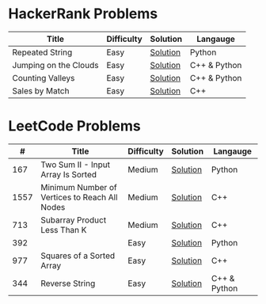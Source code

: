 # HackerRank Problems

| Title              | Difficulty | Solution   | Langauge   |
|--------------------|------------|------------|------------|
|  Repeated String    | Easy       | [Solution](HackerRank/RepeatedString)  |  Python  |
|  Jumping on the Clouds    | Easy       | [Solution](HackerRank/JumpingOnTheClouds)  |  C++ & Python  |
|  Counting Valleys    | Easy       | [Solution](HackerRank/CountingValleys)  |  C++ & Python  |
|  Sales by Match    | Easy       | [Solution](HackerRank/SalesByMatch)  |  C++  |



# LeetCode Problems

| #   | Title              | Difficulty | Solution   | Langauge   |
|-----|--------------------|------------|------------|------------|
| 167   |  Two Sum II - Input Array Is Sorted    | Medium       | [Solution](LeetCode/167)  |  Python  |
| 1557  |  Minimum Number of Vertices to Reach All Nodes    | Medium       | [Solution](LeetCode/1557)  |  C++  |
| 713   |  Subarray Product Less Than K    | Medium       | [Solution](LeetCode/713)  |  C++  |
| 392   |      | Easy       | [Solution](LeetCode/)  |  Python  |
| 977   |  Squares of a Sorted Array    | Easy       | [Solution](LeetCode/977)  |  C++  |
| 344   |  Reverse String    | Easy       | [Solution](LeetCode/344)  |  C++ & Python  |


